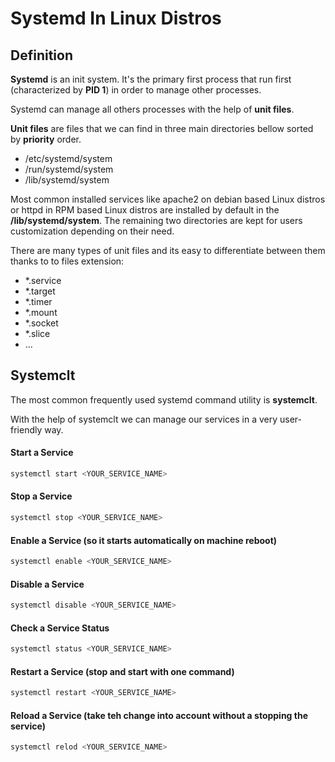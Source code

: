 # Systemd In Linux Distros


## Definition

**Systemd** is an init system. It's the primary first process that run first (characterized by **PID 1**) in order to manage other processes.

Systemd can manage all others processes with the help of **unit files**. 

**Unit files** are files that we can find in three main directories bellow sorted by **priority** order.   
- /etc/systemd/system
- /run/systemd/system
- /lib/systemd/system

Most common installed services like apache2 on debian based Linux distros or httpd in RPM based Linux distros are installed by default in the **/lib/systemd/system**. The remaining two directories are kept for users customization depending on their need.        

There are many types of unit files and its easy to differentiate between them thanks to to files extension:
- *.service
- *.target
- *.timer
- *.mount
- *.socket
- *.slice
- ...

## Systemclt
The most common frequently used systemd command utility is **systemclt**.

With the help of systemclt we can manage our services in a very user-friendly way.

#### Start a Service
```bash
systemctl start <YOUR_SERVICE_NAME> 
```

#### Stop a Service
```bash
systemctl stop <YOUR_SERVICE_NAME>
```

#### Enable a Service (so it starts automatically on machine reboot)
```bash
systemctl enable <YOUR_SERVICE_NAME>
```

#### Disable a Service
```bash
systemctl disable <YOUR_SERVICE_NAME>
```

#### Check a Service Status
```bash
systemctl status <YOUR_SERVICE_NAME>
```

#### Restart a Service (stop and start with one command)
```bash
systemctl restart <YOUR_SERVICE_NAME>
```

#### Reload a Service (take teh change into account without a stopping the service)
```bash
systemctl relod <YOUR_SERVICE_NAME>
```